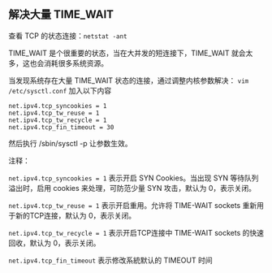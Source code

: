 ## 解决大量 TIME_WAIT

查看 TCP 的状态连接：`netstat -ant`

TIME_WAIT 是个很重要的状态，当在大并发的短连接下，TIME_WAIT 就会太多，这也会消耗很多系统资源。

当发现系统存在大量 TIME_WAIT 状态的连接，通过调整内核参数解决：  `vim /etc/sysctl.conf` 加入以下内容

```
net.ipv4.tcp_syncookies = 1 
net.ipv4.tcp_tw_reuse = 1
net.ipv4.tcp_tw_recycle = 1
net.ipv4.tcp_fin_timeout = 30
```

然后执行 /sbin/sysctl -p 让参数生效。

注释：

`net.ipv4.tcp_syncookies = 1` 表示开启 SYN Cookies。当出现 SYN 等待队列溢出时，启用 cookies 来处理，可防范少量 SYN 攻击，默认为 0，表示关闭。

`net.ipv4.tcp_tw_reuse = 1` 表示开启重用。允许将 TIME-WAIT sockets 重新用于新的TCP连接，默认为 0，表示关闭。

`net.ipv4.tcp_tw_recycle = 1` 表示开启TCP连接中 TIME-WAIT sockets 的快速回收，默认为 0，表示关闭。

`net.ipv4.tcp_fin_timeout` 表示修改系統默认的 TIMEOUT 时间



